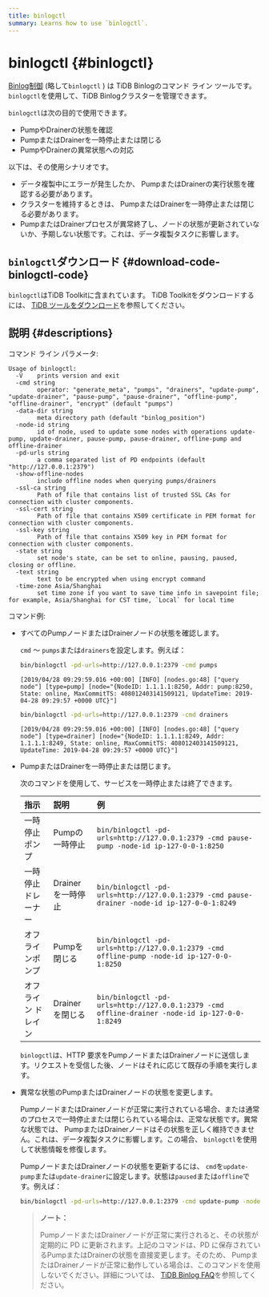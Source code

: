 ```yaml
---
title: binlogctl
summary: Learns how to use `binlogctl`.
---
```


# binlogctl {#binlogctl}

[Binlog制御](https://github.com/pingcap/tidb-binlog/tree/master/binlogctl) (略して`binlogctl` ) は TiDB Binlogのコマンド ライン ツールです。 `binlogctl`を使用して、TiDB Binlogクラスターを管理できます。

`binlogctl`は次の目的で使用できます。

-   PumpやDrainerの状態を確認
-   PumpまたはDrainerを一時停止または閉じる
-   PumpやDrainerの異常状態への対応

以下は、その使用シナリオです。

-   データ複製中にエラーが発生したか、 PumpまたはDrainerの実行状態を確認する必要があります。
-   クラスターを維持するときは、 PumpまたはDrainerを一時停止または閉じる必要があります。
-   PumpまたはDrainerプロセスが異常終了し、ノードの状態が更新されていないか、予期しない状態です。これは、データ複製タスクに影響します。

## <code>binlogctl</code>ダウンロード {#download-code-binlogctl-code}

`binlogctl`はTiDB Toolkitに含まれています。 TiDB Toolkitをダウンロードするには、 [TiDB ツールをダウンロード](/download-ecosystem-tools.md)を参照してください。

## 説明 {#descriptions}

コマンド ライン パラメータ:

```
Usage of binlogctl:
  -V    prints version and exit
  -cmd string
        operator: "generate_meta", "pumps", "drainers", "update-pump", "update-drainer", "pause-pump", "pause-drainer", "offline-pump", "offline-drainer", "encrypt" (default "pumps")
  -data-dir string
        meta directory path (default "binlog_position")
  -node-id string
        id of node, used to update some nodes with operations update-pump, update-drainer, pause-pump, pause-drainer, offline-pump and offline-drainer
  -pd-urls string
        a comma separated list of PD endpoints (default "http://127.0.0.1:2379")
  -show-offline-nodes
        include offline nodes when querying pumps/drainers
  -ssl-ca string
        Path of file that contains list of trusted SSL CAs for connection with cluster components.
  -ssl-cert string
        Path of file that contains X509 certificate in PEM format for connection with cluster components.
  -ssl-key string
        Path of file that contains X509 key in PEM format for connection with cluster components.
  -state string
        set node's state, can be set to online, pausing, paused, closing or offline.
  -text string
        text to be encrypted when using encrypt command
  -time-zone Asia/Shanghai
        set time zone if you want to save time info in savepoint file; for example, Asia/Shanghai for CST time, `Local` for local time
```

コマンド例:

-   すべてのPumpノードまたはDrainerノードの状態を確認します。

    `cmd` ～ `pumps`または`drainers`を設定します。例えば：

    
    ```bash
    bin/binlogctl -pd-urls=http://127.0.0.1:2379 -cmd pumps
    ```

    ```
    [2019/04/28 09:29:59.016 +00:00] [INFO] [nodes.go:48] ["query node"] [type=pump] [node="{NodeID: 1.1.1.1:8250, Addr: pump:8250, State: online, MaxCommitTS: 408012403141509121, UpdateTime: 2019-04-28 09:29:57 +0000 UTC}"]
    ```

    
    ```bash
    bin/binlogctl -pd-urls=http://127.0.0.1:2379 -cmd drainers
    ```

    ```
    [2019/04/28 09:29:59.016 +00:00] [INFO] [nodes.go:48] ["query node"] [type=drainer] [node="{NodeID: 1.1.1.1:8249, Addr: 1.1.1.1:8249, State: online, MaxCommitTS: 408012403141509121, UpdateTime: 2019-04-28 09:29:57 +0000 UTC}"]
    ```

-   PumpまたはDrainerを一時停止または閉じます。

    次のコマンドを使用して、サービスを一時停止または終了できます。

    | 指示         | 説明           | 例                                                                                              |
    | :--------- | :----------- | :--------------------------------------------------------------------------------------------- |
    | 一時停止ポンプ    | Pumpの一時停止    | `bin/binlogctl -pd-urls=http://127.0.0.1:2379 -cmd pause-pump -node-id ip-127-0-0-1:8250`      |
    | 一時停止ドレーナー  | Drainerを一時停止 | `bin/binlogctl -pd-urls=http://127.0.0.1:2379 -cmd pause-drainer -node-id ip-127-0-0-1:8249`   |
    | オフラインポンプ   | Pumpを閉じる     | `bin/binlogctl -pd-urls=http://127.0.0.1:2379 -cmd offline-pump -node-id ip-127-0-0-1:8250`    |
    | オフライン ドレイン | Drainerを閉じる  | `bin/binlogctl -pd-urls=http://127.0.0.1:2379 -cmd offline-drainer -node-id ip-127-0-0-1:8249` |

    `binlogctl`は、HTTP 要求をPumpノードまたはDrainerノードに送信します。リクエストを受信した後、ノードはそれに応じて既存の手順を実行します。

-   異常な状態のPumpまたはDrainerノードの状態を変更します。

    PumpノードまたはDrainerノードが正常に実行されている場合、または通常のプロセスで一時停止または閉じられている場合は、正常な状態です。異常な状態では、 PumpまたはDrainerノードはその状態を正しく維持できません。これは、データ複製タスクに影響します。この場合、 `binlogctl`を使用して状態情報を修復します。

    PumpノードまたはDrainerノードの状態を更新するには、 `cmd`を`update-pump`または`update-drainer`に設定します。状態は`paused`または`offline`です。例えば：

    
    ```bash
    bin/binlogctl -pd-urls=http://127.0.0.1:2379 -cmd update-pump -node-id ip-127-0-0-1:8250 -state paused
    ```

    > **ノート：**
    >
    > PumpノードまたはDrainerノードが正常に実行されると、その状態が定期的に PD に更新されます。上記のコマンドは、PD に保存されているPumpまたはDrainerの状態を直接変更します。そのため、 PumpまたはDrainerノードが正常に動作している場合は、このコマンドを使用しないでください。詳細については、 [TiDB Binlog FAQ](/tidb-binlog/tidb-binlog-faq.md)を参照してください。
